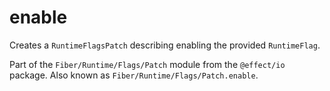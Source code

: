 # enable

Creates a `RuntimeFlagsPatch` describing enabling the provided `RuntimeFlag`.

Part of the `Fiber/Runtime/Flags/Patch` module from the `@effect/io` package. Also known as `Fiber/Runtime/Flags/Patch.enable`.
